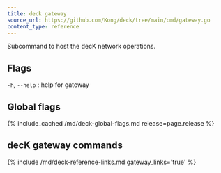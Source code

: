 ```yaml
---
title: deck gateway
source_url: https://github.com/Kong/deck/tree/main/cmd/gateway.go
content_type: reference
---
```


Subcommand to host the decK network operations.

## Flags

`-h`, `--help`
:  help for gateway 



## Global flags

{% include_cached /md/deck-global-flags.md release=page.release %}

## decK gateway commands

{% include /md/deck-reference-links.md gateway_links='true' %}
